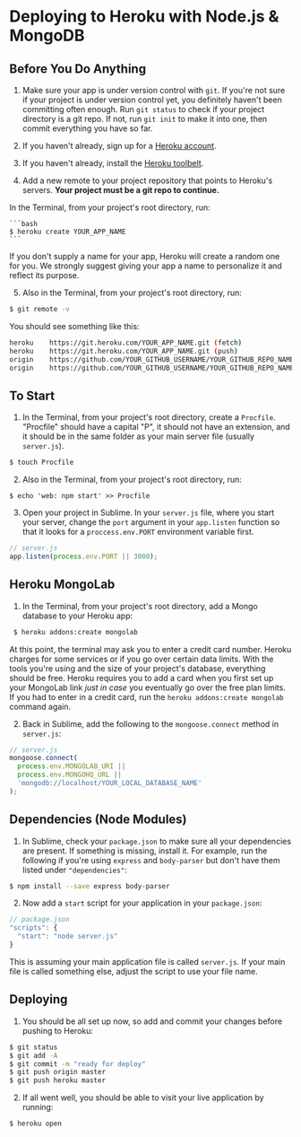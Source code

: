 # Deploying to Heroku with Node.js & MongoDB

## Before You Do Anything

1. Make sure your app is under version control with `git`.  If you're not sure if your project is under version control yet, you definitely haven't been committing often enough. Run `git status` to check if your project directory is a git repo. If not, run `git init` to make it into one, then commit everything you have so far.

2. If you haven't already, sign up for a <a href="https://www.heroku.com" target="_blank">Heroku account</a>.

3. If you haven't already, install the <a href="https://toolbelt.heroku.com" target="_blank">Heroku toolbelt</a>.

4. Add a new remote to your project repository that points to Heroku's servers. **Your project must be a git repo to continue.**

  In the Terminal, from your project's root directory, run:

	```bash
	$ heroku create YOUR_APP_NAME
	```

  If you don't supply a name for your app, Heroku will create a random one for you. We strongly suggest giving your app a name to personalize it and reflect its purpose.

5. Also in the Terminal, from your project's root directory, run:

  ```bash
  $ git remote -v
  ```

  You should see something like this:

  ```bash
  heroku	https://git.heroku.com/YOUR_APP_NAME.git (fetch)
  heroku	https://git.heroku.com/YOUR_APP_NAME.git (push)
  origin	https://github.com/YOUR_GITHUB_USERNAME/YOUR_GITHUB_REPO_NAME.git (fetch)
  origin	https://github.com/YOUR_GITHUB_USERNAME/YOUR_GITHUB_REPO_NAME.git (push)
  ```

## To Start

1. In the Terminal, from your project's root directory, create a `Procfile`. "Procfile" should have a capital "P", it should not have an extension, and it should be in the same folder as your main server file (usually `server.js`).

  ```bash
  $ touch Procfile
  ```

2. Also in the Terminal, from your project's root directory, run:

  ```
  $ echo 'web: npm start' >> Procfile
  ```

3. Open your project in Sublime. In your `server.js` file, where you start your server, change the `port` argument in your `app.listen` function so that it looks for a `proccess.env.PORT` environment variable first.

  ```js
  // server.js
  app.listen(process.env.PORT || 3000);
  ```

## Heroku MongoLab

1. In the Terminal, from your project's root directory, add a Mongo database to your Heroku app:

  ```bash
   $ heroku addons:create mongolab
  ```

  At this point, the terminal may ask you to enter a credit card number. Heroku charges for some services or if you go over certain data limits. With the tools you're using and the size of your project's database, everything should be free. Heroku requires you to add a card when you first set up your MongoLab link *just in case* you eventually go over the free plan limits. If you had to enter in a credit card, run the `heroku addons:create mongolab` command again.

2. Back in Sublime, add the following to the `mongoose.connect` method in `server.js`:

  ```js
  // server.js
  mongoose.connect(
    process.env.MONGOLAB_URI ||
    process.env.MONGOHQ_URL ||
    'mongodb://localhost/YOUR_LOCAL_DATABASE_NAME'
  );
  ```

## Dependencies (Node Modules)

1. In Sublime, check your `package.json` to make sure all your dependencies are present. If something is missing, install it. For example, run the following if you're using `express` and `body-parser` but don't have them listed under `"dependencies"`:

  ```bash
  $ npm install --save express body-parser
  ```

2. Now add a `start` script for your application in your `package.json`:

  ```js
  // package.json
  "scripts": {
    "start": "node server.js"
  }
  ```

  This is assuming your main application file is called `server.js`. If your main file is called something else, adjust the script to use your file name.

## Deploying

1. You should be all set up now, so add and commit your changes before pushing to Heroku:

  ```bash
  $ git status
  $ git add -A
  $ git commit -m "ready for deploy"
  $ git push origin master
  $ git push heroku master
  ```

2. If all went well, you should be able to visit your live application by running:

  ```bash
  $ heroku open
  ```
